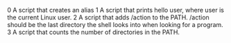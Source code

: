 0 A script that creates an alias
1 A script that prints hello user, where user is the current Linux user.
2 A script that adds /action to the PATH. /action should be the last directory the shell looks into when looking for a program.
3 A script that counts the number of directories in the PATH.
